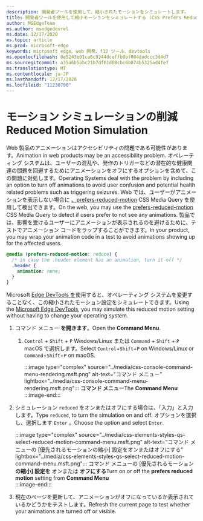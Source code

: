 ```yaml
---
description: 開発者ツールを使用して、縮小されたモーションをシミュレートします。
title: 開発者ツールを使用して縮小モーションをシミュレートする (CSS Prefers Reduced Motion)
author: MSEdgeTeam
ms.author: msedgedevrel
ms.date: 12/17/2020
ms.topic: article
ms.prod: microsoft-edge
keywords: microsoft edge、web 開発、f12 ツール、devtools
ms.openlocfilehash: 0e5243e01ca6c9344dceffb0bf004dadccc3d4d7
ms.sourcegitcommit: a35a6b5bbc21b7df61d08cbc6b074b5325ad4fef
ms.translationtype: MT
ms.contentlocale: ja-JP
ms.lasthandoff: 12/17/2020
ms.locfileid: "11230790"
---
```

# <span data-ttu-id="3beb0-104">モーション シミュレーションの削減</span><span class="sxs-lookup"><span data-stu-id="3beb0-104">Reduced Motion Simulation</span></span>  

<span data-ttu-id="3beb0-105">Web 製品のアニメーションはアクセシビリティの問題である可能性があります。</span><span class="sxs-lookup"><span data-stu-id="3beb0-105">Animation in web products may be an accessibility problem.</span></span>  <span data-ttu-id="3beb0-106">オペレーティング システムは、ユーザーの混乱や、発作のトリガーなどの潜在的な健康関連の問題を回避するためにアニメーションをオフにするオプションを含めて、この問題に対処します。</span><span class="sxs-lookup"><span data-stu-id="3beb0-106">Operating Systems deal with the problem by including an option to turn off animations to avoid user confusion and potential health related problems such as triggering seizures.</span></span>  <span data-ttu-id="3beb0-107">Web では、ユーザーがアニメーションを表示しない場合に [、prefers-reduced-motion][MDNPrefersReducedMotion] CSS Media Query を使用して検出できます。</span><span class="sxs-lookup"><span data-stu-id="3beb0-107">On the web, you may use the [prefers-reduced-motion][MDNPrefersReducedMotion] CSS Media Query to detect if users prefer to not see any animations.</span></span>  <span data-ttu-id="3beb0-108">製品では、影響を受けるユーザーにアニメーションが表示されるのを避けるために、テストでアニメーション コードをラップすることができます。</span><span class="sxs-lookup"><span data-stu-id="3beb0-108">In your product, you may wrap your animation code in a test to avoid animations showing up for the affected users.</span></span>  

```css
@media (prefers-reduced-motion: reduce) {
  /* in case the .header element has an animation, turn it off */
  .header {
    animation: none;
  }
}
```  

<span data-ttu-id="3beb0-109">Microsoft [Edge DevTools を][DevtoolsIndex]使用すると、オペレーティング システムを変更することなく、この縮小されたモーション設定をシミュレートできます。</span><span class="sxs-lookup"><span data-stu-id="3beb0-109">Using the [Microsoft Edge DevTools][DevtoolsIndex], you may simulate this reduced motion setting without having to change your operating system.</span></span>  

1.  <span data-ttu-id="3beb0-110">コマンド メニュー **を開きます**。</span><span class="sxs-lookup"><span data-stu-id="3beb0-110">Open the **Command Menu**.</span></span>  
    1.  <span data-ttu-id="3beb0-111">`Control` + `Shift` + `P` Windows/Linux または `Command` + `Shift` + `P` macOS で選択します。</span><span class="sxs-lookup"><span data-stu-id="3beb0-111">Select `Control`+`Shift`+`P` on Windows/Linux or `Command`+`Shift`+`P` on macOS.</span></span>  
        
        :::image type="complex" source="../media/css-console-command-menu-rendering.msft.png" alt-text="コマンド メニュー" lightbox="../media/css-console-command-menu-rendering.msft.png":::
           <span data-ttu-id="3beb0-113">**コマンド メニュー**</span><span class="sxs-lookup"><span data-stu-id="3beb0-113">The **Command Menu**</span></span>  
        :::image-end:::  
        
1.  <span data-ttu-id="3beb0-114">シミュレーション `reduced` をオンまたはオフにする場合は、「入力」と入力します。</span><span class="sxs-lookup"><span data-stu-id="3beb0-114">Type `reduced`, to turn the simulation on and off.</span></span>  <span data-ttu-id="3beb0-115">オプションを選択し、選択します `Enter` 。</span><span class="sxs-lookup"><span data-stu-id="3beb0-115">Choose the option and select `Enter`.</span></span>  
    
    :::image type="complex" source="../media/css-elements-styles-qs-select-reduced-motion-command-menu.msft.png" alt-text="コマンド メニューの [優先されるモーションの縮小] 設定をオンまたはオフにする" lightbox="../media/css-elements-styles-qs-select-reduced-motion-command-menu.msft.png":::
       <span data-ttu-id="3beb0-117">コマンド メニューの [優先されるモーション **の縮小] 設定を** オンまたは **オフにする**</span><span class="sxs-lookup"><span data-stu-id="3beb0-117">Turn on or off the **prefers reduced motion** setting from **Command Menu**</span></span>  
    :::image-end:::  
    
1.  <span data-ttu-id="3beb0-118">現在のページを更新して、アニメーションがオフになっているか表示されているかどうかをテストします。</span><span class="sxs-lookup"><span data-stu-id="3beb0-118">Refresh the current page to test whether your animations are turned off or visible.</span></span>  
    
<!-- links -->  

[DevtoolsIndex]: ../index.md "Microsoft Edge (Chromium) 開発者ツール |Microsoft ドキュメント"  

[MDNPrefersReducedMotion]: https://developer.mozilla.org/docs/Web/CSS/@media/prefers-reduced-motion "prefers-reduced-motion |MDN"  
